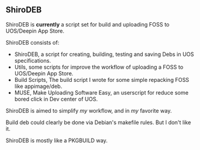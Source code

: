 ## ShiroDEB
ShiroDEB is **currently** a script set for build and uploading FOSS to UOS/Deepin App Store.

ShiroDEB consists of:
  - ShiroDEB, a script for creating, building, testing and saving Debs in UOS specifications.
  - Utils, some scripts for improve the workflow of uploading a FOSS to UOS/Deepin App Store.
  - Build Scripts, The build script I wrote for some simple repacking FOSS like appimage/deb.
  - MUSE, Make Uploading Software Easy, an userscript for reduce some bored click in Dev center of UOS.

ShiroDEB is aimed to simplify *my* workflow, and in *my* favorite way.

Build deb could clearly be done via Debian's makefile rules. But I don't like it.

ShiroDEB is mostly like a PKGBUILD way.
